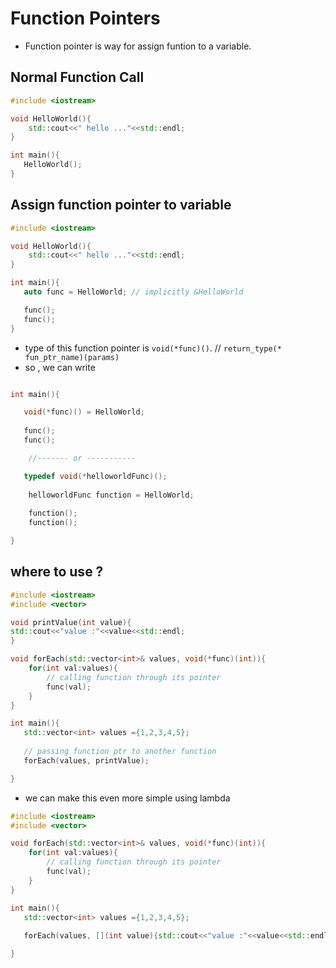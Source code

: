 # Function Pointers

- Function pointer is way for assign funtion to a variable.

## Normal Function Call

```c++
#include <iostream>

void HelloWorld(){
    std::cout<<" hello ..."<<std::endl;
}

int main(){
   HelloWorld();
}
```

## Assign function pointer to variable

```c++
#include <iostream>

void HelloWorld(){
    std::cout<<" hello ..."<<std::endl;
}

int main(){
   auto func = HelloWorld; // implicitly &HelloWorld

   func();
   func();
}
```
- type of this function pointer is `void(*func)()`. // `return_type(* fun_ptr_name)(params)`
- so , we can write 

```c++

int main(){

   void(*func)() = HelloWorld;
   
   func();
   func();

    //------- or -----------

   typedef void(*helloworldFunc)();
    
    helloworldFunc function = HelloWorld;
   
    function();
    function();

}
```

## where to use ?

```c++
#include <iostream>
#include <vector>

void printValue(int value){
std::cout<<"value :"<<value<<std::endl;
}

void forEach(std::vector<int>& values, void(*func)(int)){
    for(int val:values){
        // calling function through its pointer
        func(val);
    }
}

int main(){
   std::vector<int> values ={1,2,3,4,5};
   
   // passing function ptr to another function
   forEach(values, printValue);

}
```

- we can make this even more simple using lambda 

```c++
#include <iostream>
#include <vector>

void forEach(std::vector<int>& values, void(*func)(int)){
    for(int val:values){
        // calling function through its pointer
        func(val);
    }
}

int main(){
   std::vector<int> values ={1,2,3,4,5};
   
   forEach(values, [](int value){std::cout<<"value :"<<value<<std::endl;});

}
```


